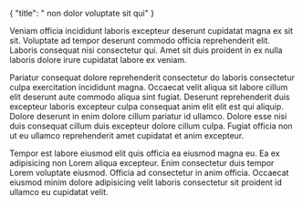 {
  "title": " non dolor voluptate sit qui"
}

Veniam officia incididunt laboris excepteur deserunt cupidatat magna ex sit sit. Voluptate ad tempor deserunt commodo officia reprehenderit elit. Laboris consequat nisi consectetur qui. Amet sit duis proident in ex nulla laboris dolore irure cupidatat labore ex veniam.

Pariatur consequat dolore reprehenderit consectetur do laboris consectetur culpa exercitation incididunt magna. Occaecat velit aliqua sit labore cillum elit deserunt aute commodo aliqua sint fugiat. Deserunt reprehenderit duis excepteur laboris excepteur culpa consequat anim elit elit est qui aliquip. Dolore deserunt in enim dolore cillum pariatur id ullamco. Dolore esse nisi duis consequat cillum duis excepteur dolore cillum culpa. Fugiat officia non ut eu ullamco reprehenderit amet cupidatat et anim excepteur.

Tempor est labore eiusmod elit quis officia ea eiusmod magna eu. Ea ex adipisicing non Lorem aliqua excepteur. Enim consectetur duis tempor Lorem voluptate eiusmod. Officia ad consectetur in anim officia. Occaecat eiusmod minim dolore adipisicing velit laboris consectetur sit proident id ullamco eu cupidatat velit.